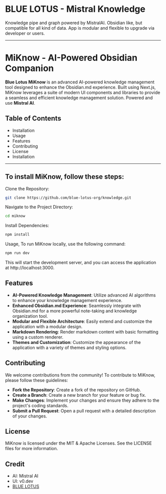 # BLUE LOTUS - Mistral Knowledge
Knowledge pipe and graph powered by MistralAI. Obsidian like, but compatible for all kind of data. App is modular and flexible to upgrade via developer or users.

---

# MiKnow - AI-Powered Obsidian Companion

**Blue Lotus MiKnow** is an advanced AI-powered knowledge management tool designed to enhance the Obsidian.md experience. Built using Next.js, MiKnow leverages a suite of modern UI components and libraries to provide a seamless and efficient knowledge management solution. Powered and use **Mistral AI**.

## Table of Contents
- Installation
- Usage
- Features
- Contributing
- License
- Installation

---

## To install MiKnow, follow these steps:
Clone the Repository:
```bash
git clone https://github.com/blue-lotus-org/knowledge.git
```
Navigate to the Project Directory:
```bash
cd miknow
```
Install Dependencies:
```bash
npm install
```

Usage, To run MiKnow locally, use the following command:
```bash
npm run dev
```
This will start the development server, and you can access the application at http://localhost:3000.

## Features
- **AI-Powered Knowledge Management**: Utilize advanced AI algorithms to enhance your knowledge management experience.
- **Enhanced Obsidian.md Experience**: Seamlessly integrate with Obsidian.md for a more powerful note-taking and knowledge organization tool.
- **Modular and Flexible Architecture**: Easily extend and customize the application with a modular design.
- **Markdown Rendering**: Render markdown content with basic formatting using a custom renderer.
- **Themes and Customization**: Customize the appearance of the application with a variety of themes and styling options.

## Contributing
We welcome contributions from the community! To contribute to MiKnow, please follow these guidelines:

- **Fork the Repository**: Create a fork of the repository on GitHub.
- **Create a Branch**: Create a new branch for your feature or bug fix.
- **Make Changes**: Implement your changes and ensure they adhere to the project's coding standards.
- **Submit a Pull Request**: Open a pull request with a detailed description of your changes.

## License
MiKnow is licensed under the MIT & Apache Licenses. See the LICENSE files for more information.

## Credit
- AI: Mistral AI
- UI: v0.dev
- [BLUE LOTUS](https://lotuschain.org)
